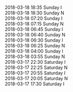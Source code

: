 2018-03-18 18:35 Sunday  I  
2018-03-18 18:30 Sunday  N  
2018-03-18 07:20 Sunday  I  
2018-03-18 07:15 Sunday  N  
2018-03-18 06:45 Sunday  I  
2018-03-18 06:40 Sunday  N  
2018-03-18 06:30 Sunday  I  
2018-03-18 06:25 Sunday  N  
2018-03-18 04:00 Sunday  I  
2018-03-18 03:55 Sunday  N  
2018-03-17 22:30 Saturday  I  
2018-03-17 22:25 Saturday  N  
2018-03-17 20:55 Saturday  I  
2018-03-17 20:05 Saturday  N  
2018-03-17 17:30 Saturday  I  
